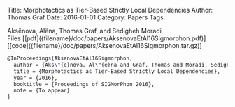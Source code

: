 Title: Morphotactics as Tier-Based Strictly Local Dependencies
Author: Thomas Graf
Date: 2016-01-01
Category: Papers
Tags: 

<div markdown class="authors">
Aksënova, Alëna, Thomas Graf, and Sedigheh Moradi
</div>

<div markdown class="files">
<span id="files-title">Files</span>
[[pdf]({filename}/doc/papers/AksenovaEtAl16Sigmorphon.pdf)]
[[code]({filename}/doc/papers/AksenovaEtAl16Sigmorphon.tar.gz)]
</div>

~~~latex
@InProceedings{AksenovaEtAl16Sigmorphon,
  author = {Aks\"{e}nova, Al\"{e}na and Graf, Thomas and Moradi, Sedigheh},
  title = {Morphotactics as Tier-Based Strictly Local Dependencies},
  year = {2016},
  booktitle = {Proceedings of SIGMorPhon 2016},
  note = {To appear} 
}
~~~
